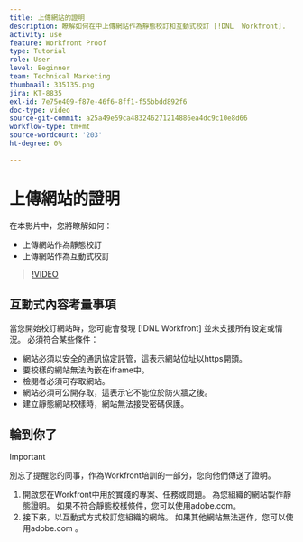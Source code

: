 ```yaml
---
title: 上傳網站的證明
description: 瞭解如何在中上傳網站作為靜態校訂和互動式校訂 [!DNL  Workfront].
activity: use
feature: Workfront Proof
type: Tutorial
role: User
level: Beginner
team: Technical Marketing
thumbnail: 335135.png
jira: KT-8835
exl-id: 7e75e409-f87e-46f6-8ff1-f55bbdd892f6
doc-type: video
source-git-commit: a25a49e59ca483246271214886ea4dc9c10e8d66
workflow-type: tm+mt
source-wordcount: '203'
ht-degree: 0%

---
```


# 上傳網站的證明

在本影片中，您將瞭解如何：

* 上傳網站作為靜態校訂
* 上傳網站作為互動式校訂

>[!VIDEO](https://video.tv.adobe.com/v/335135/?quality=12&learn=on)


## 互動式內容考量事項

當您開始校訂網站時，您可能會發現 [!DNL Workfront] 並未支援所有設定或情況。 必須符合某些條件：

* 網站必須以安全的通訊協定託管，這表示網站位址以https開頭。
* 要校樣的網站無法內嵌在iframe中。
* 檢閱者必須可存取網站。
* 網站必須可公開存取，這表示它不能位於防火牆之後。
* 建立靜態網站校樣時，網站無法接受密碼保護。

## 輪到你了

>[!IMPORTANT]
>
>別忘了提醒您的同事，作為Workfront培訓的一部分，您向他們傳送了證明。

1. 開啟您在Workfront中用於實踐的專案、任務或問題。 為您組織的網站製作靜態證明。 如果不符合靜態校樣條件，您可以使用adobe.com。
1. 接下來，以互動式方式校訂您組織的網站。 如果其他網站無法運作，您可以使用adobe.com 。

<!-- 
Learn more about these considerations in the articles Generate a static proof for a website or other web content and Generate an interactive proof for a website or other web content. 
-->

<!--
### Learn more
[!DNL Workfront] also supports interactive proofing of files generated from a ZIP file. Learn how to prepare the ZIP file for uploading in the article Interactive content proofs.

* Generate a static proof for a website or other web content
* Generate an interactive proof for a website or other web content
* Generate a proof for interactive content in a ZIP file
* Understand the desktop proofing viewer
* Install the desktop proofing viewer
-->
